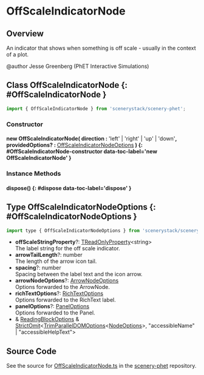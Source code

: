 # OffScaleIndicatorNode

## Overview

An indicator that shows when something is off scale - usually in the context of a plot.

@author Jesse Greenberg (PhET Interactive Simulations)

## Class OffScaleIndicatorNode {: #OffScaleIndicatorNode }


```js
import { OffScaleIndicatorNode } from 'scenerystack/scenery-phet';
```
### Constructor

#### new OffScaleIndicatorNode( direction : <span style="font-weight: 400;">'left' | 'right' | 'up' | 'down'</span>, providedOptions? : <span style="font-weight: 400;">[OffScaleIndicatorNodeOptions](../scenery-phet/OffScaleIndicatorNode.md#OffScaleIndicatorNodeOptions)</span> ) {: #OffScaleIndicatorNode-constructor data-toc-label='new OffScaleIndicatorNode' }

### Instance Methods

#### dispose() {: #dispose data-toc-label='dispose' }



## Type OffScaleIndicatorNodeOptions {: #OffScaleIndicatorNodeOptions }


```js
import type { OffScaleIndicatorNodeOptions } from 'scenerystack/scenery-phet';
```


- **offScaleStringProperty**?: [TReadOnlyProperty](../axon/TReadOnlyProperty.md)&lt;<span style="color: hsla(calc(var(--md-hue) + 180deg),80%,40%,1);">string</span>&gt;
<br>  The label string for the off scale indicator.
- **arrowTailLength**?: <span style="color: hsla(calc(var(--md-hue) + 180deg),80%,40%,1);">number</span>
<br>  The length of the arrow icon tail.
- **spacing**?: <span style="color: hsla(calc(var(--md-hue) + 180deg),80%,40%,1);">number</span>
<br>  Spacing between the label text and the icon arrow.
- **arrowNodeOptions**?: [ArrowNodeOptions](../scenery-phet/ArrowNode.md#ArrowNodeOptions)
<br>  Options forwarded to the ArrowNode.
- **richTextOptions**?: [RichTextOptions](../scenery/RichText.md#RichTextOptions)
<br>  Options forwarded to the RichText label.
- **panelOptions**?: [PanelOptions](../sun/Panel.md#PanelOptions)
<br>  Options forwarded to the Panel.
- &amp; [ReadingBlockOptions](../scenery/ReadingBlock.md#ReadingBlockOptions) &amp; [StrictOmit](../phet-core/StrictOmit.md)&lt;[TrimParallelDOMOptions](../scenery/ParallelDOM.md#TrimParallelDOMOptions)&lt;[NodeOptions](../scenery/Node.md#NodeOptions)&gt;, "accessibleName" | "accessibleHelpText"&gt;




## Source Code

See the source for [OffScaleIndicatorNode.ts](https://github.com/phetsims/scenery-phet/blob/main/js/OffScaleIndicatorNode.ts) in the [scenery-phet](https://github.com/phetsims/scenery-phet) repository.

